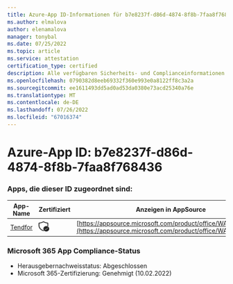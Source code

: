 ```yaml
---
title: Azure-App ID-Informationen für b7e8237f-d86d-4874-8f8b-7faa8f768436
ms.author: elmalova
author: elenamalova
manager: tonybal
ms.date: 07/25/2022
ms.topic: article
ms.service: attestation
certification_type: certified
description: Alle verfügbaren Sicherheits- und Complianceinformationen für b7e8237f-d86d-4874-8f8b-7faa8f768436.
ms.openlocfilehash: 0790382d8eeb69332f360e993e0a8122ff8c3a2a
ms.sourcegitcommit: ee1611493dd5ad0ad53da0380e73acd25340a76e
ms.translationtype: MT
ms.contentlocale: de-DE
ms.lasthandoff: 07/26/2022
ms.locfileid: "67016374"
---
```

# <a name="azure-app-id-b7e8237f-d86d-4874-8f8b-7faa8f768436"></a>Azure-App ID: b7e8237f-d86d-4874-8f8b-7faa8f768436


### <a name="apps-associated-with-this-id"></a>Apps, die dieser ID zugeordnet sind:
| **App-Name** | **Zertifiziert** | **Anzeigen in AppSource** |
|--------------|---------------|-----------------------|
| [Tendfor](../forward/WA200002996.md) | <img alt="Certified application badge" src="../media/certified-badge.png" height="25" width="25" /> | [https://appsource.microsoft.com/product/office/WA200002996](https://appsource.microsoft.com/product/office/WA200002996) |

### <a name="microsoft-365-app-compliance-status"></a>Microsoft 365 App Compliance-Status
- Herausgebernachweisstatus: Abgeschlossen
- Microsoft 365-Zertifizierung: Genehmigt (10.02.2022)

